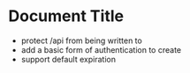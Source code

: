 # Document Title

- protect /api from being written to
- add a basic form of authentication to create 
- support default expiration

